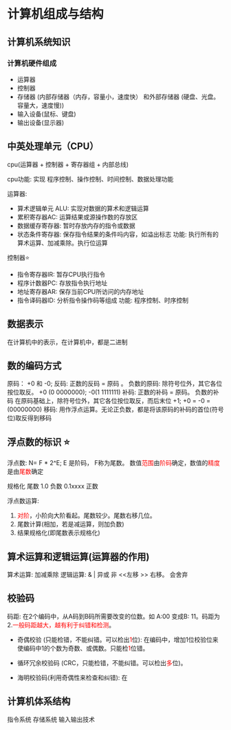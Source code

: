 



# 计算机组成与结构
## 计算机系统知识
### 计算机硬件组成

+ 运算器
+ 控制器
+ 存储器 (内部存储器（内存，容量小，速度快） 和外部存储器 (硬盘、光盘。容量大，速度慢))
+ 输入设备(鼠标、键盘)
+ 输出设备(显示器)

## 中英处理单元（CPU）
cpu(运算器 + 控制器 + 寄存器组 + 内部总线)

cpu功能: 实现 程序控制、操作控制、时间控制、数据处理功能

运算器:
+ 算术逻辑单元 ALU: 实现对数据的算术和逻辑运算
+ 累积寄存器AC: 运算结果或源操作数的存放区
+ 数据缓存寄存器: 暂时存放内存的指令或数据
+ 状态条件寄存器: 保存指令结果的条件吗内容，如溢出标志
功能: 
执行所有的算术运算、加减乘除。执行位运算

控制器⭐
+ 指令寄存器IR: 暂存CPU执行指令
+ 程序计数器PC: 存放指令执行地址
+ 地址寄存器AR: 保存当前CPU所访问的内存地址
+ 指令译码器ID: 分析指令操作码等组成
功能:
程序控制、时序控制


## 数据表示
在计算机中的表示，在计算机中，都是二进制

## 数的编码方式
原码： +0 和 -0;
反码: 正数的反码 = 原码 。 负数的原码: 除符号位外，其它各位按位取反。
+0 (0 0000000); -0(1 1111111)
补码: 正数的补码 = 原码。 负数的补码 在原码基础上，除符号位外，其它各位按位取反，而后末位 +1; +0 = -0 = (00000000)
移码: 用作浮点运算。无论正负数，都是将该原码的补码的首位(符号位)取反得到移码

## 浮点数的标识 ⭐
浮点数: N= F * 2^E;    E 是阶码， F称为尾数。
数值<font color=#ff0000>范围</font>由<font color=#ff0000>阶码</font>确定，数值的<font color=#ff0000>精度</font>是由<font color=#ff0000>尾数</font>确定

规格化 尾数
1.0 负数 0.1xxxx 正数

浮点数运算:
1. <font color=#ff0000>对阶</font>，小阶向大阶看起。尾数较少。尾数右移几位。
2. 尾数计算(相加，若是减运算，则加负数)
3. 结果规格化(即尾数表示规格化)

## 算术运算和逻辑运算(运算器的作用)
算术运算: 加减乘除
逻辑运算: & | 异或 非 <<左移 >> 右移。 会舍弃


## 校验码
码距: 在2个编码中，从A码到B码所需要改变的位数。如 A:00 变成B: 11。码距为2.<font color=#ff0000>一般码距越大，越有利于纠错和检测</font>。

+ 奇偶校验 (只能检错，不能纠错。可以检出<font color=#ff0000>1</font>位): 在编码中，增加1位校验位来使编码中1的个数为奇数、或偶数。只能检<font color=#ff0000>1</font>位错。
+ 循环冗余校验码 (CRC，只能检错，不能纠错。可以检出<font color=#ff0000>多</font>位)。

+ 海明校验码(利用奇偶性来检查和纠错): 在


## 计算机体系结构
指令系统
存储系统
输入输出技术








